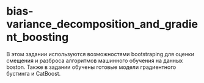 # bias-variance_decomposition_and_gradient_boosting
В этом задании используются возможностями bootstraping для оценки смещения и разброса алгоритмов машинного обучения на данных boston. Также в задании обучены готовые модели градиентного бустинга и CatBoost.
